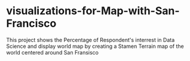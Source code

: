 # visualizations-for-Map-with-San-Francisco
This project shows the Percentage of Respondent's interrest in Data Science and display world map by creating a Stamen Terrain map of the world centered around San Fransisco
